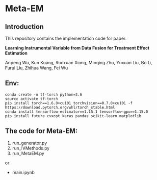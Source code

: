 # Meta-EM
## Introduction
This repository contains the implementation code for paper:

**Learning Instrumental Variable from Data Fusion for Treatment Effect Estimation** 

Anpeng Wu, Kun Kuang, Ruoxuan Xiong, Minqing Zhu, Yuxuan Liu, Bo Li, Furui Liu, Zhihua Wang, Fei Wu

## Env:

```shell
conda create -n tf-torch python=3.6
source activate tf-torch
pip install torch==1.6.0+cu101 torchvision==0.7.0+cu101 -f https://download.pytorch.org/whl/torch_stable.html
conda install tensorflow-estimator==1.15.1 tensorflow-gpu==1.15.0
pip install future cvxopt keras pandas scikit-learn matplotlib
```

## The code for Meta-EM:

1. run_generator.py
2. run_IVMethods.py
3. run_MetaEM.py

or

- main.ipynb


